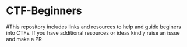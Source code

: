 # CTF-Beginners

#This repository includes links and resources to help and guide beginers into CTFs. If you have additional resources or ideas kindly raise an issue and make a PR 
